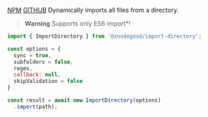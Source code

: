 [NPM](https://www.npmjs.com/package/@zoodogood/import-directory) [GITHUB](https://github.com/zoodogood/import-directory)
Dynamically imports all files from a directory.
> **Warning**
> Supports only ES6 import*!
```js
import { ImportDirectory } from '@zoodogood/import-directory';

const options = {
  sync = true,
  subfolders = false,
  regex,
  callback: null,
  skipValidation = false
}

const result = await new ImportDirectory(options)
  .import(path);
```
